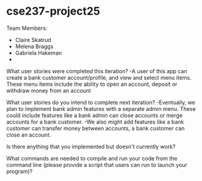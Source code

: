 # cse237-project25

Team Members:

* Claire Skatrud
* Melena Braggs
* Gabriela Hakeman
*

What user stories were completed this iteration? -A user of this app can create a bank customer account/profile, and view and select menu items. These menu items include the ability to open an account, deposit or withdraw money from an account

What user stories do you intend to complete next iteration? -Eventually, we plan to implement bank admin features with a separate admin menu. These could include features like a bank admin can close accounts or merge accounts for a bank customer. -We also might add features like a bank customer can transfer money between accounts, a bank customer can close an account.

Is there anything that you implemented but doesn't currently work?

What commands are needed to compile and run your code from the command line (please provide a script that users can run to launch your program)?
